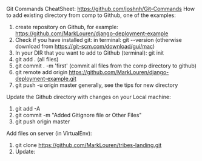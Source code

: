 Git Commands CheatSheet: https://github.com/joshnh/Git-Commands
How to add existing directory from comp to Github, one of the examples:
1. create repository on Github, for example: https://github.com/MarkLouren/django-deployment-example
2. Check if you have installed git: in terminal: git --version (otherwise download from https://git-scm.com/download/gui/mac)
3. In your  DIR that you want to add to Github (terminal): git init
4. git add . (all files)
5. git commit . -m 'first' (commit all files from the comp directory to github)
6. git remote add origin https://github.com/MarkLouren/django-deployment-example.git
7. git push -u origin master
generally, see the tips for new directory

Update the Github directory with changes on your Local machine:

1. git add -A
2. git commit -m "Added Gitignore file or Other Files"
3. git push origin master

Add files on server (in VirtualEnv):
1. git clone https://github.com/MarkLouren/tribes-landing.git
2. Update: 
